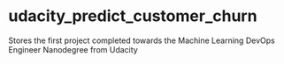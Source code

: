 # udacity_predict_customer_churn
Stores the first project completed towards the Machine Learning DevOps Engineer Nanodegree from Udacity
